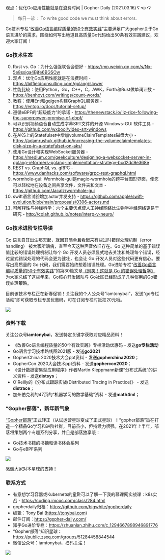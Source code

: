 观点：优化Go应用性能就是在浪费时间 | Gopher Daily (2021.03.16) ʕ◔ϖ◔ʔ

>每日一谚： To write good code we must think about errors.

Go技术专栏“[改善Go语⾔编程质量的50个有效实践](https://www.imooc.com/read/87)”主要满足广大gopher关于Go语言进阶的需求，围绕如何写出地道且高质量Go代码给出50条有效实践建议，欢迎大家订阅！

### Go技术生态

0. Rust vs. Go：为什么强强联合会更好 - https://mp.weixin.qq.com/s/Nx-5e8ssiga4Bjfe6BGSOw
1. 观点：优化Go应用性能就是在浪费时间 - https://bitfieldconsulting.com/golang/slower
2. 性能比较：使用Python，Go，C++，C，AWK，Forth和Rust做单词计数 - https://benhoyt.com/writings/count-words/
3. 教程：使用Ent和gqlgen构建GraphQL服务器 - https://entgo.io/docs/tutorial-setup/
4. 遵循eBPF的“超级能力”的承诺 - https://thenewstack.io/liz-rice-following-the-superpower-promise-of-ebpf/
5. 可以识别视频语音自动生成字幕SRT文件的开源 Windows-GUI 软件工具 - https://github.com/wxbool/video-srt-windows
6. 在AKS上的Statefulset中增加volumeClaimTemplates磁盘大小 - https://adamrushuk.github.io/increasing-the-volumeclaimtemplates-disk-size-in-a-statefulset-on-aks/
7. 使用Go设计和实现WebSocket服务器 - https://medium.com/geekculture/designing-a-websocket-server-in-golang-reformers-golang-implementation-strategy-bcd2dc9e368e
8. REST vs. GraphQL vs. gRPC - https://www.danhacks.com/software/grpc-rest-graphql.html
9. wormhole-gui: Wormhole-gui是magic-wormhole的跨平台图形界面，使您可以轻松地在设备之间共享文件，文件夹和文本 - https://github.com/Jacalz/wormhole-gui
10. swift语言试验增加actor并发支持 - https://github.com/apple/swift-evolution/blob/main/proposals/0306-actors.md
11. 可解释性与神经科学：六个主要优点使人工神经网络比生物学神经网络更易于研究 - http://colah.github.io/notes/interp-v-neuro/ 

### Go技术进阶专栏导读

Go 语言自其出生那天起，就因其简单且看起来有些过时错误处理机制（error handling） 被大家所诟病，直至今天这种声音依旧存在。Go 这种简单的基于错误值比较的错误处理机制让每个 Go 开发人员必须显式地去关注和处理每个错误，经过显式错误处理的代码会更为健壮，也会让 Go 开发人员对这些代码更有信心。要写出高质量的 Go 代码，我们需要始终想着错误处理。Go进阶专栏“[改善Go语⾔编程质量的50个有效实践](https://mp.weixin.qq.com/s/RThCEQOdytQxwrMP7XRTRw)”的第30篇文章[《别笑！这就是 Go 的错误处理哲学》](https://www.imooc.com/read/87/article/2433) 为大家总结了这些年来，Go核心开发团队与 Go社区已经形成了几种惯用的Go错误处理策略。 

目前该技术专栏正在新春促销！关注我的个人公众号“iamtonybai”，发送“go专栏活动”即可获取专栏专属优惠码，可在订阅专栏时抵扣20元哦。

![](http://image.tonybai.com/img/202011/go-column-pgo-with-qr-and-text.png)


### 资料下载

关注公众号**iamtonybai**，发送特定关键字获取对应精品资料！

* 《改善Go语⾔编程质量的50个有效实践》专栏活动优惠码 - 发送**go专栏活动**
* Go语言学习技术路线图2021版 - 发送**go2021**
* GopherChina 2020技术大会ppt资料 - 发送**gopherchina2020**；
* GopherCon 2020大会技术ppt资料 - 发送**gophercon2020**；
* 《设计数据密集型应用程序》作者Martin Kleppmann新课“分布式系统”的讲义资料 - 发送**distsys**；
* O'Reilly的《分布式跟踪实战(Distributed Tracing in Practice)》 - 发送**distrace**；
* 加州伯克利的47页的“机器学习的数学基础”资料 - 发送**math4ml**；

### “Gopher部落”，新年新气象

[“Gopher部落”](https://mp.weixin.qq.com/s/jUqAL7hf2GmMun64BJufEA)正式转正（从试运营星球变成了正式星球）！“gopher部落”旨在打造一个精品Go学习和进阶社群，目前虽小，但持续力很强。在2021年上半年，部落将策划两个专题系列分享，并且是部落独享哦：

* Go技术书籍的书摘和读书体会系列
* Go与eBPF系列

![](http://image.tonybai.com/img/202103/gopher-tribe-zsxq-card.png)

感谢大家对本星球的支持！

### 联系方式

* 有意想学习容器或Kubernets的童鞋可以了解一下我的慕课网实战课：k8s实战 - https://coding.imooc.com/class/284.html
* gopherdaily归档：https://github.com/bigwhite/gopherdaily
* 编辑：Tony Bai (https://tonybai.com)
* 邮件订阅：https://gopher-daily.com/
* 知乎Go进阶专栏：https://zhuanlan.zhihu.com/c_1294667898946891776
* “Gopher部落”知识星球：https://public.zsxq.com/groups/51284458844544
* 微信公众号：iamtonybai，扫码关注！

![](http://image.tonybai.com/img/202011/qrcode_for_iamtonybai.jpg)
